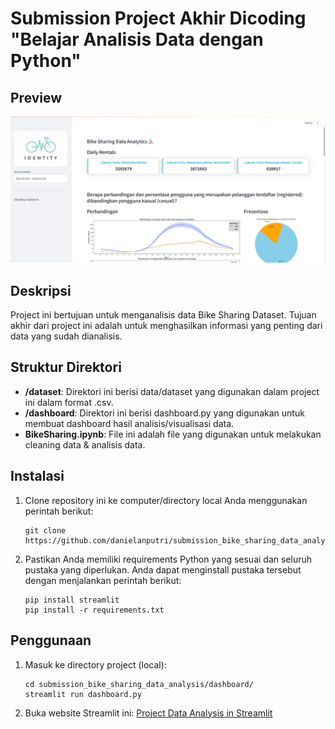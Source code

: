 # Submission Project Akhir Dicoding "Belajar Analisis Data dengan Python"

## Preview

![Bike Sharing Dashboard Github Preview](https://github.com/danielanputri/submission_bike_sharing_data_analysis/blob/main/preview.png)

## Deskripsi

Project ini bertujuan untuk menganalisis data Bike Sharing Dataset. Tujuan akhir dari project ini adalah untuk menghasilkan informasi yang penting dari data yang sudah dianalisis.

## Struktur Direktori

- **/dataset**: Direktori ini berisi data/dataset yang digunakan dalam project ini dalam format .csv.
- **/dashboard**: Direktori ini berisi dashboard.py yang digunakan untuk membuat dashboard hasil analisis/visualisasi data.
- **BikeSharing.ipynb**: File ini adalah file yang digunakan untuk melakukan cleaning data & analisis data.

## Instalasi

1. Clone repository ini ke computer/directory local Anda menggunakan perintah berikut:

   ```shell
   git clone https://github.com/danielanputri/submission_bike_sharing_data_analysis
   ```

2. Pastikan Anda memiliki requirements Python yang sesuai dan seluruh pustaka yang diperlukan. Anda dapat menginstall pustaka tersebut dengan menjalankan perintah berikut:
   ```shell
   pip install streamlit
   pip install -r requirements.txt
   ```

## Penggunaan

1. Masuk ke directory project (local):

   ```shell
   cd submission_bike_sharing_data_analysis/dashboard/
   streamlit run dashboard.py
   ```

2. Buka website Streamlit ini:
   [Project Data Analysis in Streamlit](https://bike-sharing-data-analysis-daniela.streamlit.app/)
